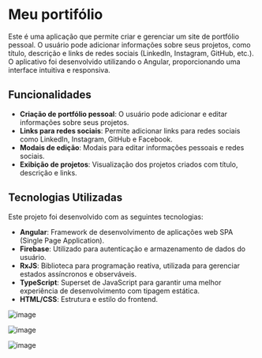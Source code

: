 # Meu portifólio

Este é uma aplicação que permite criar e gerenciar um site de portfólio pessoal. O usuário pode adicionar informações sobre seus projetos, como título, descrição e links de redes sociais (LinkedIn, Instagram, GitHub, etc.). O aplicativo foi desenvolvido utilizando o Angular, proporcionando uma interface intuitiva e responsiva.

## Funcionalidades

- **Criação de portfólio pessoal**: O usuário pode adicionar e editar informações sobre seus projetos.
- **Links para redes sociais**: Permite adicionar links para redes sociais como LinkedIn, Instagram, GitHub e Facebook.
- **Modais de edição**: Modais para editar informações pessoais e redes sociais.
- **Exibição de projetos**: Visualização dos projetos criados com título, descrição e links.

## Tecnologias Utilizadas

Este projeto foi desenvolvido com as seguintes tecnologias:

- **Angular**: Framework de desenvolvimento de aplicações web SPA (Single Page Application).
- **Firebase**: Utilizado para autenticação e armazenamento de dados do usuário.
- **RxJS**: Biblioteca para programação reativa, utilizada para gerenciar estados assíncronos e observáveis.
- **TypeScript**: Superset de JavaScript para garantir uma melhor experiência de desenvolvimento com tipagem estática.
- **HTML/CSS**: Estrutura e estilo do frontend.

![image](https://github.com/user-attachments/assets/125dc85e-3233-491c-a8b4-991cfc549fbf)


![image](https://github.com/user-attachments/assets/42edb5fd-ac57-43a9-9492-2b894fa47b16)


![image](https://github.com/user-attachments/assets/2cd43d86-5738-42bb-92c7-10ece1b48f47)



